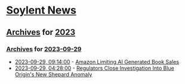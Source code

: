 # [Soylent News](../../../README.md)

## [Archives](../../index.md) for [2023](../index.md)

### [Archives](../../index.md) for [2023-09-29](index.md)

* [2023-09-29, 09:14:00](https://soylentnews.org/article.pl?sid=23/09/28/1822248&from=rss) - [Amazon Limiting AI Generated Book Sales](https://soylentnews.org/article.pl?sid=23/09/28/1822248&from=rss)
* [2023-09-29, 04:28:00](https://soylentnews.org/article.pl?sid=23/09/28/1811251&from=rss) - [Regulators Close Investigation Into Blue Origin's New Shepard Anomaly](https://soylentnews.org/article.pl?sid=23/09/28/1811251&from=rss)
